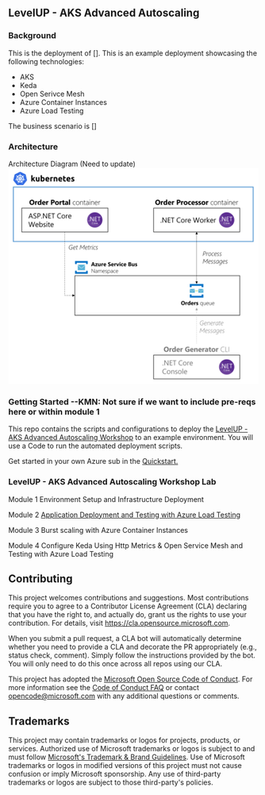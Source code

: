 ## LevelUP - AKS Advanced Autoscaling

### Background

This is the deployment of []. This is an example deployment showcasing the following technologies:

* AKS
* Keda
* Open Serivce Mesh
* Azure Container Instances
* Azure Load Testing

The business scenario is []

### Architecture

Architecture Diagram (Need to update)
![Architecture diagram](assets/Architecture.png)


### Getting Started --KMN: Not sure if we want to include pre-reqs here or within module 1

This repo contains the scripts and configurations to deploy the [LevelUP - AKS Advanced Autoscaling Workshop](https://github.com/[]) to an example environment. You will use a Code to run the automated deployment scripts. 

Get started in your own Azure sub in the [Quickstart.](docs/quickstart.md)

### LevelUP - AKS Advanced Autoscaling Workshop Lab
Module 1 Environment Setup and Infrastructure Deployment

Module 2 [Application Deployment and Testing with Azure Load Testing](module2/README.md)

Module 3 Burst scaling with Azure Container Instances 

Module 4 Configure Keda Using Http Metrics & Open Service Mesh and Testing with Azure Load Testing

## Contributing

This project welcomes contributions and suggestions.  Most contributions require you to agree to a
Contributor License Agreement (CLA) declaring that you have the right to, and actually do, grant us
the rights to use your contribution. For details, visit https://cla.opensource.microsoft.com.

When you submit a pull request, a CLA bot will automatically determine whether you need to provide
a CLA and decorate the PR appropriately (e.g., status check, comment). Simply follow the instructions
provided by the bot. You will only need to do this once across all repos using our CLA.

This project has adopted the [Microsoft Open Source Code of Conduct](https://opensource.microsoft.com/codeofconduct/).
For more information see the [Code of Conduct FAQ](https://opensource.microsoft.com/codeofconduct/faq/) or
contact [opencode@microsoft.com](mailto:opencode@microsoft.com) with any additional questions or comments.

## Trademarks

This project may contain trademarks or logos for projects, products, or services. Authorized use of Microsoft 
trademarks or logos is subject to and must follow 
[Microsoft's Trademark & Brand Guidelines](https://www.microsoft.com/en-us/legal/intellectualproperty/trademarks/usage/general).
Use of Microsoft trademarks or logos in modified versions of this project must not cause confusion or imply Microsoft sponsorship.
Any use of third-party trademarks or logos are subject to those third-party's policies.
